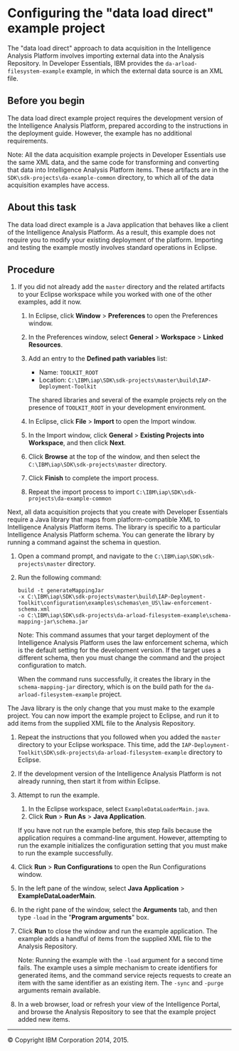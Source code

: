 Configuring the "data load direct" example project
==================================================

The "data load direct" approach to data acquisition in the Intelligence Analysis Platform involves importing external data into the Analysis Repository. In Developer Essentials, IBM provides the `da-arload-filesystem-example` example, in which the external data source is an XML file.

Before you begin
----------------

The data load direct example project requires the development version of the Intelligence Analysis Platform, prepared according to the instructions in the deployment guide. However, the example has no additional requirements.

Note: All the data acquisition example projects in Developer Essentials use the same XML data, and the same code for transforming and converting that data into Intelligence Analysis Platform items. These artifacts are in the `SDK\sdk-projects\da-example-common` directory, to which all of the data acquisition examples have access.

About this task
---------------

The data load direct example is a Java application that behaves like a client of the Intelligence Analysis Platform. As a result, this example does not require you to modify your existing deployment of the platform. Importing and testing the example mostly involves standard operations in Eclipse.

Procedure
---------

1.  If you did not already add the `master` directory and the related artifacts to your Eclipse workspace while you worked with one of the other examples, add it now.
    1.  In Eclipse, click **Window** \> **Preferences** to open the Preferences window.
    2.  In the Preferences window, select **General** \> **Workspace** \> **Linked Resources**.
    3.  Add an entry to the **Defined path variables** list:

        -   Name: `TOOLKIT_ROOT`
        -   Location: `C:\IBM\iap\SDK\sdk-projects\master\build\IAP-Deployment-Toolkit`

        The shared libraries and several of the example projects rely on the presence of `TOOLKIT_ROOT` in your development environment.

    4.  In Eclipse, click **File** \> **Import** to open the Import window.
    5.  In the Import window, click **General** \> **Existing Projects into Workspace**, and then click **Next**.
    6.  Click **Browse** at the top of the window, and then select the `C:\IBM\iap\SDK\sdk-projects\master` directory.
    7.  Click **Finish** to complete the import process.
    8.  Repeat the import process to import `C:\IBM\iap\SDK\sdk-projects\da-example-common`

Next, all data acquisition projects that you create with Developer Essentials require a Java library that maps from platform-compatible XML to Intelligence Analysis Platform items. The library is specific to a particular Intelligence Analysis Platform schema. You can generate the library by running a command against the schema in question.

1.  Open a command prompt, and navigate to the `C:\IBM\iap\SDK\sdk-projects\master` directory.
2.  Run the following command:

    ``` {.pre .codeblock}
    build -t generateMappingJar 
    -x C:\IBM\iap\SDK\sdk-projects\master\build\IAP-Deployment-Toolkit\configuration\examples\schemas\en_US\law-enforcement-schema.xml
    -o C:\IBM\iap\SDK\sdk-projects\da-arload-filesystem-example\schema-mapping-jar\schema.jar
    ```

    Note: This command assumes that your target deployment of the Intelligence Analysis Platform uses the law enforcement schema, which is the default setting for the development version. If the target uses a different schema, then you must change the command and the project configuration to match.

    When the command runs successfully, it creates the library in the `schema-mapping-jar` directory, which is on the build path for the `da-arload-filesystem-example` project.

The Java library is the only change that you must make to the example project. You can now import the example project to Eclipse, and run it to add items from the supplied XML file to the Analysis Repository.

1.  Repeat the instructions that you followed when you added the `master` directory to your Eclipse workspace. This time, add the `IAP-Deployment-Toolkit\SDK\sdk-projects\da-arload-filesystem-example` directory to Eclipse.
2.  If the development version of the Intelligence Analysis Platform is not already running, then start it from within Eclipse.
3.  Attempt to run the example.
    1.  In the Eclipse workspace, select `ExampleDataLoaderMain.java`.
    2.  Click **Run** \> **Run As** \> **Java Application**.

    If you have not run the example before, this step fails because the application requires a command-line argument. However, attempting to run the example initializes the configuration setting that you must make to run the example successfully.
4.  Click **Run** \> **Run Configurations** to open the Run Configurations window.
5.  In the left pane of the window, select **Java Application** \> **ExampleDataLoaderMain**.
6.  In the right pane of the window, select the **Arguments** tab, and then type `-load` in the "**Program arguments**" box.
7.  Click **Run** to close the window and run the example application. The example adds a handful of items from the supplied XML file to the Analysis Repository.

    Note: Running the example with the `-load` argument for a second time fails. The example uses a simple mechanism to create identifiers for generated items, and the command service rejects requests to create an item with the same identifier as an existing item. The `-sync` and `-purge` arguments remain available.

8.  In a web browser, load or refresh your view of the Intelligence Portal, and browse the Analysis Repository to see that the example project added new items.

* * * * *

© Copyright IBM Corporation 2014, 2015.


